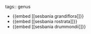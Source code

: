 tags:: genus

- {{embed [[sesbania grandiflora]]}}
- {{embed [[sesbania rostrata]]}}
- {{embed [[sesbania drummondii]]}}
